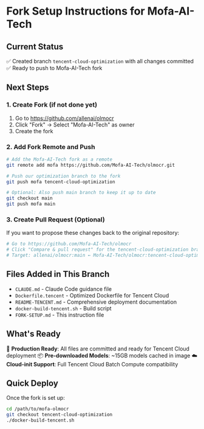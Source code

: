# Fork Setup Instructions for Mofa-AI-Tech

## Current Status
✅ Created branch `tencent-cloud-optimization` with all changes committed
✅ Ready to push to Mofa-AI-Tech fork

## Next Steps

### 1. Create Fork (if not done yet)
1. Go to https://github.com/allenai/olmocr
2. Click "Fork" → Select "Mofa-AI-Tech" as owner
3. Create the fork

### 2. Add Fork Remote and Push
```bash
# Add the Mofa-AI-Tech fork as a remote
git remote add mofa https://github.com/Mofa-AI-Tech/olmocr.git

# Push our optimization branch to the fork
git push mofa tencent-cloud-optimization

# Optional: Also push main branch to keep it up to date
git checkout main
git push mofa main
```

### 3. Create Pull Request (Optional)
If you want to propose these changes back to the original repository:
```bash
# Go to https://github.com/Mofa-AI-Tech/olmocr
# Click "Compare & pull request" for the tencent-cloud-optimization branch
# Target: allenai/olmocr:main ← Mofa-AI-Tech/olmocr:tencent-cloud-optimization
```

## Files Added in This Branch
- `CLAUDE.md` - Claude Code guidance file
- `Dockerfile.tencent` - Optimized Dockerfile for Tencent Cloud
- `README-TENCENT.md` - Comprehensive deployment documentation
- `docker-build-tencent.sh` - Build script
- `FORK-SETUP.md` - This instruction file

## What's Ready
🚀 **Production Ready**: All files are committed and ready for Tencent Cloud deployment
📦 **Pre-downloaded Models**: ~15GB models cached in image
☁️ **Cloud-init Support**: Full Tencent Cloud Batch Compute compatibility

## Quick Deploy
Once the fork is set up:
```bash
cd /path/to/mofa-olmocr
git checkout tencent-cloud-optimization
./docker-build-tencent.sh
```